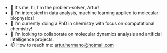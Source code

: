 - 👋 It's me, hi, I'm the problem-solver, Artur!
- 👀 I’m interested in data analysis, machine learning applied to molecular biophysics!
- 🌱 I’m currently doing a PhD in chemistry with focus on computational chemistry!
- 💞️ I’m looking to collaborate on molecular dynamics analysis and artificial intelligence projects.
- 📫 How to reach me: artur.hermano@hotmail.com

<!---
artie93/artie93 is a ✨ special ✨ repository because its `README.md` (this file) appears on your GitHub profile.
You can click the Preview link to take a look at your changes.
--->
